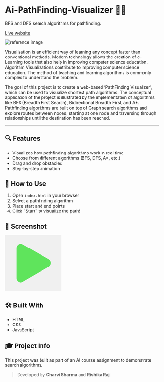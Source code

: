 # Ai-PathFinding-Visualizer 🧠✨

BFS and DFS search algorithms for pathfinding.

[Live website](https://charvisharmaaa.github.io/ai-pathfinding-visualizer/)  <!-- Update this link if you've deployed it -->

![reference image](https://user-images.githubusercontent.com/22451778/229471442-38f98915-bf32-4ab8-a384-805b2fc496df.PNG)

Visualization is an efficient way of learning any concept faster than conventional methods. Modern technology allows the creation of e-Learning tools that also help in improving computer science education. Algorithm Visualizations contribute to improving computer science education. The method of teaching and learning algorithms is commonly complex to understand the problem.

The goal of this project is to create a web-based ‘PathFinding Visualizer’, which can be used to visualize shortest path algorithms. The conceptual application of the project is illustrated by the implementation of algorithms like BFS (Breadth First Search), Bidirectional Breadth First, and A*. Pathfinding algorithms are built on top of Graph search algorithms and explore routes between nodes, starting at one node and traversing through relationships until the destination has been reached.

---

## 🔍 Features

- Visualizes how pathfinding algorithms work in real time
- Choose from different algorithms (BFS, DFS, A*, etc.)
- Drag and drop obstacles
- Step-by-step animation

## 🚀 How to Use

1. Open `index.html` in your browser
2. Select a pathfinding algorithm
3. Place start and end points
4. Click "Start" to visualize the path!

## 📸 Screenshot

![Visualizer Preview](resources/images/start.png)

## 🛠️ Built With

- HTML
- CSS
- JavaScript

## 🎓 Project Info

This project was built as part of an AI course assignment to demonstrate search algorithms.

> Developed by **Charvi Sharma** and **Rishika Raj**

